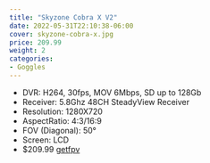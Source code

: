```yaml
---
title: "Skyzone Cobra X V2"
date: 2022-05-31T22:10:38-06:00
cover: skyzone-cobra-x.jpg
price: 209.99
weight: 2
categories:
- Goggles
---
```


- DVR: H264, 30fps, MOV 6Mbps, SD up to 128Gb
- Receiver: 5.8Ghz 48CH SteadyView Receiver
- Resolution: 1280X720
- AspectRatio: 4:3/16:9
- FOV (Diagonal): 50°
- Screen: LCD
- $209.99 [getfpv](https://www.getfpv.com/fpv/video-goggles/skyzone-cobra-x-v2-5-8ghz-fpv-goggles-w-steadyview-receiver.html)

